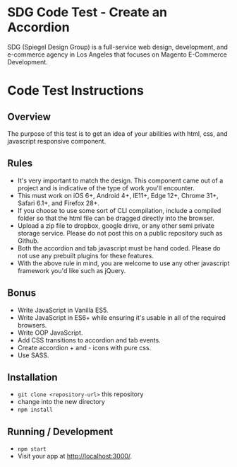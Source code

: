 # SDG Code Test - Create an Accordion 
SDG (Spiegel Design Group) is a full-service web design, development, and e-commerce agency in Los Angeles that focuses on Magento E-Commerce Development.


# Code Test Instructions
## Overview
The purpose of this test is to get an idea of your abilities with html, css, and javascript responsive component.

## Rules
* It's very important to match the design. This component came out of a project and is indicative of the type of work you'll encounter.
* This must work on iOS 6+, Android 4+, IE11+, Edge 12+, Chrome 31+, Safari 6.1+, and Firefox 28+.
* If you choose to use some sort of CLI compilation, include a compiled folder so that the html file can be dragged directly into the browser.
* Upload a zip file to dropbox, google drive, or any other semi private storage service. Please do not post this on a public repository such as Github.
* Both the accordion and tab javascript must be hand coded. Please do not use any prebuilt plugins for these features.
* With the above rule in mind, you are welcome to use any other javascript framework you'd like such as jQuery.

## Bonus
* Write JavaScript in Vanilla ES5.
* Write JavaScript in ES6+ while ensuring it's usable in all of the required browsers.
* Write OOP JavaScript.
* Add CSS transitions to accordion and tab events.
* Create accordion + and - icons with pure css.
* Use SASS.

## Installation

* `git clone <repository-url>` this repository
* change into the new directory
* `npm install`

## Running / Development

* `npm start`
* Visit your app at [http://localhost:3000/](http://localhost:3000).
